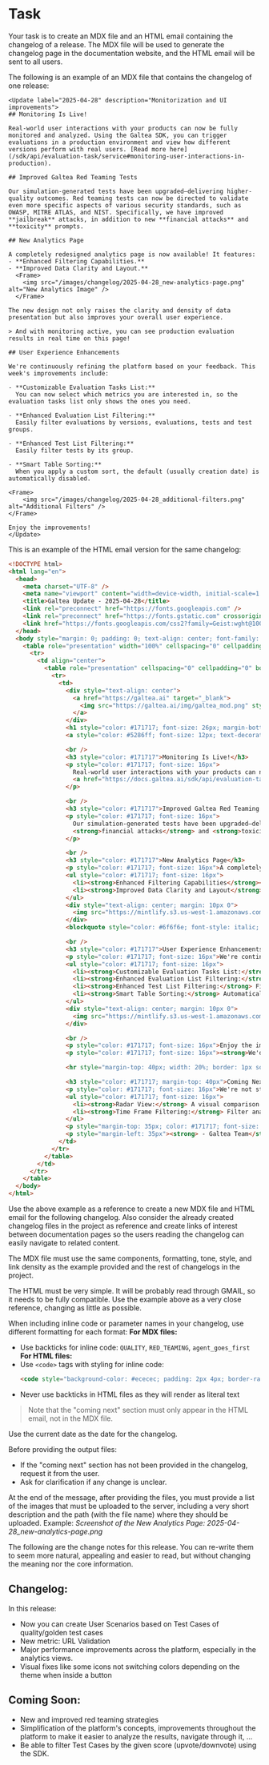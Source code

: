 # Task

Your task is to create an MDX file and an HTML email containing the changelog of a release. The MDX file will be used to generate the changelog page in the documentation website, and the HTML email will be sent to all users.

The following is an example of an MDX file that contains the changelog of one release:
```mdx
<Update label="2025-04-28" description="Monitorization and UI improvements">
## Monitoring Is Live!

Real-world user interactions with your products can now be fully monitored and analyzed. Using the Galtea SDK, you can trigger evaluations in a production environment and view how different versions perform with real users. [Read more here](/sdk/api/evaluation-task/service#monitoring-user-interactions-in-production).

## Improved Galtea Red Teaming Tests

Our simulation-generated tests have been upgraded—delivering higher-quality outcomes. Red teaming tests can now be directed to validate even more specific aspects of various security standards, such as OWASP, MITRE ATLAS, and NIST. Specifically, we have improved **jailbreak** attacks, in addition to new **financial attacks** and **toxicity** prompts.

## New Analytics Page

A completely redesigned analytics page is now available! It features:
- **Enhanced Filtering Capabilities.**
- **Improved Data Clarity and Layout.**  
  <Frame>
    <img src="/images/changelog/2025-04-28_new-analytics-page.png" alt="New Analytics Image" />
  </Frame>

The new design not only raises the clarity and density of data presentation but also improves your overall user experience.

> And with monitoring active, you can see production evaluation results in real time on this page!

## User Experience Enhancements

We're continuously refining the platform based on your feedback. This week's improvements include:

- **Customizable Evaluation Tasks List:**  
  You can now select which metrics you are interested in, so the evaluation tasks list only shows the ones you need.

- **Enhanced Evaluation List Filtering:**  
  Easily filter evaluations by versions, evaluations, tests and test groups.

- **Enhanced Test List Filtering:**  
  Easily filter tests by its group.

- **Smart Table Sorting:**  
  When you apply a custom sort, the default (usually creation date) is automatically disabled.

<Frame>
    <img src="/images/changelog/2025-04-28_additional-filters.png" alt="Additional Filters" />
</Frame>

Enjoy the improvements!
</Update>
```

This is an example of the HTML email version for the same changelog:
```html
<!DOCTYPE html>
<html lang="en">
  <head>
    <meta charset="UTF-8" />
    <meta name="viewport" content="width=device-width, initial-scale=1.0" />
    <title>Galtea Update - 2025-04-28</title>
    <link rel="preconnect" href="https://fonts.googleapis.com" />
    <link rel="preconnect" href="https://fonts.gstatic.com" crossorigin />
    <link href="https://fonts.googleapis.com/css2?family=Geist:wght@100..900&display=swap" rel="stylesheet" />
  </head>
  <body style="margin: 0; padding: 0; text-align: center; font-family: Geist, Poppins, Arial, sans-serif; background-color: #f6f6f5">
    <table role="presentation" width="100%" cellspacing="0" cellpadding="0" border="0">
      <tr>
        <td align="center">
          <table role="presentation" cellspacing="0" cellpadding="0" border="0" style="background-color: #f9f8f4; text-align: left; margin: 20px; padding: 20px; border: 1px solid #e4e4e7; border-radius: 10px; max-width: 600px">
            <tr>
              <td>
                <div style="text-align: center">
                  <a href="https://galtea.ai" target="_blank">
                    <img src="https://galtea.ai/img/galtea_mod.png" style="width: 250px; height: auto" />
                  </a>
                </div>
                <h1 style="color: #171717; font-size: 26px; margin-bottom: 0px">Monitorization and UI Improvements</h1>
                <a style="color: #5286ff; font-size: 12px; text-decoration: none" href="https://docs.galtea.ai/changelog#2025-04-28">2025-04-28</a>

                <br />
                <h3 style="color: #171717">Monitoring Is Live!</h3>
                <p style="color: #171717; font-size: 16px">
                  Real-world user interactions with your products can now be fully monitored and analyzed. Using the Galtea SDK, you can trigger evaluations in a production environment and view how different versions perform with real users.
                  <a href="https://docs.galtea.ai/sdk/api/evaluation-task/service#monitoring-user-interactions-in-production" style="color: #5286ff">Read more here</a>.
                </p>

                <br />
                <h3 style="color: #171717">Improved Galtea Red Teaming Tests</h3>
                <p style="color: #171717; font-size: 16px">
                  Our simulation-generated tests have been upgraded—delivering higher-quality outcomes. Red teaming tests can now validate more specific aspects of standards such as OWASP, MITRE ATLAS, and NIST. We've improved <strong>jailbreak</strong> attacks, and added new
                  <strong>financial attacks</strong> and <strong>toxicity</strong> prompts.
                </p>

                <br />
                <h3 style="color: #171717">New Analytics Page</h3>
                <p style="color: #171717; font-size: 16px">A completely redesigned analytics page is now available! It features:</p>
                <ul style="color: #171717; font-size: 16px">
                  <li><strong>Enhanced Filtering Capabilities</strong></li>
                  <li><strong>Improved Data Clarity and Layout</strong></li>
                </ul>
                <div style="text-align: center; margin: 10px 0">
                  <img src="https://mintlify.s3.us-west-1.amazonaws.com/galtea/images/changelog/2025-04-28_new-analytics-page.png" alt="New Analytics Page" style="max-width: 100%; height: auto; border-radius: 8px" />
                </div>
                <blockquote style="color: #6f6f6e; font-style: italic; font-size: 14px; margin-top: 10px">And with monitoring active, you can see production evaluation results in real time on this page!</blockquote>

                <br />
                <h3 style="color: #171717">User Experience Enhancements</h3>
                <p style="color: #171717; font-size: 16px">We're continuously refining the platform based on your feedback. This week's improvements include:</p>
                <ul style="color: #171717; font-size: 16px">
                  <li><strong>Customizable Evaluation Tasks List:</strong> Show only the metrics you need.</li>
                  <li><strong>Enhanced Evaluation List Filtering:</strong> Filter by versions, evaluations, tests, and test groups.</li>
                  <li><strong>Enhanced Test List Filtering:</strong> Filter tests by their group.</li>
                  <li><strong>Smart Table Sorting:</strong> Automatically disables default sorting when custom sorting is applied.</li>
                </ul>
                <div style="text-align: center; margin: 10px 0">
                  <img src="https://mintlify.s3.us-west-1.amazonaws.com/galtea/images/changelog/2025-04-28_additional-filters.png" alt="Additional Filters" style="max-width: 100%; height: auto; border-radius: 8px" />
                </div>

                <br />
                <p style="color: #171717; font-size: 16px">Enjoy the improvements!</p>
                <p style="color: #171717; font-size: 16px"><strong>We'd love to hear your thoughts</strong> on these new features. Just reply to this email or ping us in the Slack or Discord channels.</p>

                <hr style="margin-top: 40px; width: 20%; border: 1px solid #e4e4e7" />

                <h3 style="color: #171717; margin-top: 40px">Coming Next</h3>
                <p style="color: #171717; font-size: 16px">We're not stopping here! Soon you'll see new capabilities on the analytics page:</p>
                <ul style="color: #171717; font-size: 16px">
                  <li><strong>Radar View:</strong> A visual comparison of metrics to quickly assess model performance.</li>
                  <li><strong>Time Frame Filtering:</strong> Filter analytics data by date ranges to track progress over time.</li>
                </ul>
                <p style="margin-top: 35px; color: #171717; font-size: 16px">Stay tuned!</p>
                <p style="margin-left: 35px"><strong> - Galtea Team</strong></p>
              </td>
            </tr>
          </table>
        </td>
      </tr>
    </table>
  </body>
</html>
```
Use the above example as a reference to create a new MDX file and HTML email for the following changelog. Also consider the already created changelog files in the project as reference and create links of interest between documentation pages so the users reading the changelog can easily navigate to related content.

The MDX file must use the same components, formatting, tone, style, and link density as the example provided and the rest of changelogs in the project.

The HTML must be very simple. It will be probably read through GMAIL, so it needs to be fully compatible. Use the example above as a very close reference, changing as little as possible.

When including inline code or parameter names in your changelog, use different formatting for each format:
**For MDX files:**
- Use backticks for inline code: `QUALITY`, `RED_TEAMING`, `agent_goes_first`
**For HTML files:**
- Use `<code>` tags with styling for inline code: 
  ```html
  <code style="background-color: #ececec; padding: 2px 4px; border-radius: 3px; font-family: 'Courier New', monospace; font-size: 14px; color: #444;">QUALITY</code>
  ```
- Never use backticks in HTML files as they will render as literal text

> Note that the "coming next" section must only appear in the HTML email, not in the MDX file.

Use the current date as the date for the changelog.

Before providing the output files: 
 - If the "coming next" section has not been provided in the changelog, request it from the user.
 - Ask for clarification if any change is unclear.

At the end of the message, after providing the files, you must provide a list of the images that must be uploaded to the server, including a very short description and the path (with the file name) where they should be uploaded. Example: *Screenshot of the New Analytics Page: 2025-04-28_new-analytics-page.png*

The following are the change notes for this release. You can re-write them to seem more natural, appealing and easier to read, but without changing the meaning nor the core information.

## Changelog:
In this release:
- Now you can create User Scenarios based on Test Cases of quality/golden test cases
- New metric: URL Validation
- Major performance improvements across the platform, especially in the analytics views.
- Visual fixes like some icons not switching colors depending on the theme when inside a button

## Coming Soon:
* New and improved red teaming strategies
* Simplification of the platform's concepts, improvements throughout the platform to make it easier to analyze the results, navigate through it, ...
* Be able to filter Test Cases by the given score (upvote/downvote) using the SDK.

